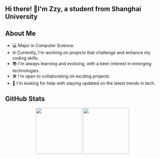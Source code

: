 ## Hi there! 🌈I'm Zzy, a student from Shanghai University

## About Me
- 💻 Major in Computer Science.
- 🌐 Currently, I'm working on projects that challenge and enhance my coding skills.
- 📚 I'm always learning and evolving, with a keen interest in emerging technologies.
- 🛠️ I'm open to collaborating on exciting projects.
- 🚀 I'm looking for help with staying updated on the latest trends in tech.

## GitHub Stats

<div align="center">
  <img height="150px" src="https://github-readme-stats.vercel.app/api?username=AppreciationZzz&count_private=true&show_icons=true&theme=calm" />
  <img height="150px" src="https://github-readme-stats.vercel.app/api/top-langs/?username=AppreciationZzz&layout=compact&theme=calm" />
</div>
